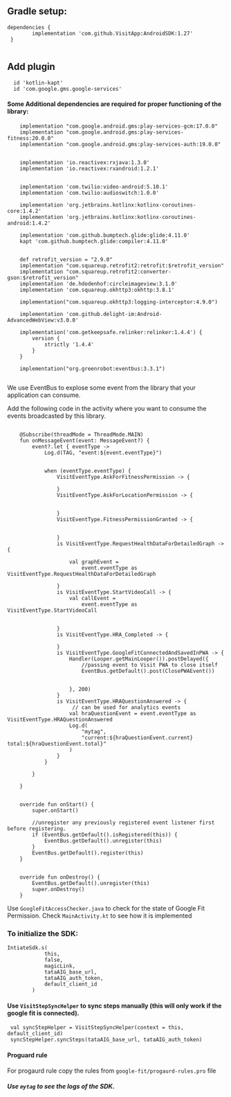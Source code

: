 

## Gradle setup:  

``` 
dependencies {  
        implementation 'com.github.VisitApp:AndroidSDK:1.27'   
 }  
 
```

## Add plugin
```
  id 'kotlin-kapt'
  id 'com.google.gms.google-services'
```


#### Some Additional dependencies are required for proper functioning of the library:

```
    implementation "com.google.android.gms:play-services-gcm:17.0.0"
    implementation "com.google.android.gms:play-services-fitness:20.0.0"
    implementation "com.google.android.gms:play-services-auth:19.0.0"


    implementation 'io.reactivex:rxjava:1.3.0'
    implementation 'io.reactivex:rxandroid:1.2.1'


    implementation 'com.twilio:video-android:5.10.1'
    implementation 'com.twilio:audioswitch:1.0.0'

    implementation 'org.jetbrains.kotlinx:kotlinx-coroutines-core:1.4.2'
    implementation 'org.jetbrains.kotlinx:kotlinx-coroutines-android:1.4.2'

    implementation 'com.github.bumptech.glide:glide:4.11.0'
    kapt 'com.github.bumptech.glide:compiler:4.11.0'


    def retrofit_version = "2.9.0"
    implementation "com.squareup.retrofit2:retrofit:$retrofit_version"
    implementation "com.squareup.retrofit2:converter-gson:$retrofit_version"
    implementation 'de.hdodenhof:circleimageview:3.1.0'
    implementation 'com.squareup.okhttp3:okhttp:3.8.1'

    implementation("com.squareup.okhttp3:logging-interceptor:4.9.0")

    implementation 'com.github.delight-im:Android-AdvancedWebView:v3.0.0'

    implementation('com.getkeepsafe.relinker:relinker:1.4.4') {
        version {
            strictly '1.4.4'
        }
    }
    
    implementation("org.greenrobot:eventbus:3.3.1")


```

We use EventBus to explose some event from the library that your application can consume. 

Add the following code in the activity where you want to consume the events broadcasted by this library.

```

    @Subscribe(threadMode = ThreadMode.MAIN)
    fun onMessageEvent(event: MessageEvent?) {
        event?.let { eventType ->
            Log.d(TAG, "event:${event.eventType}")


            when (eventType.eventType) {
                VisitEventType.AskForFitnessPermission -> {

                }
                VisitEventType.AskForLocationPermission -> {


                }
                VisitEventType.FitnessPermissionGranted -> {


                }
                is VisitEventType.RequestHealthDataForDetailedGraph -> {

                    val graphEvent =
                        event.eventType as VisitEventType.RequestHealthDataForDetailedGraph

                }
                is VisitEventType.StartVideoCall -> {
                    val callEvent =
                        event.eventType as VisitEventType.StartVideoCall


                }
                is VisitEventType.HRA_Completed -> {

                }
                is VisitEventType.GoogleFitConnectedAndSavedInPWA -> {
                    Handler(Looper.getMainLooper()).postDelayed({
                        //passing event to Visit PWA to close itself
                        EventBus.getDefault().post(ClosePWAEvent())


                    }, 200)
                }
                is VisitEventType.HRAQuestionAnswered -> {
                     // can be used for analytics events
                    val hraQuestionEvent = event.eventType as VisitEventType.HRAQuestionAnswered
                    Log.d(
                        "mytag",
                        "current:${hraQuestionEvent.current} total:${hraQuestionEvent.total}"
                    )
                }
            }

        }

    }


    override fun onStart() {
        super.onStart()

        //unregister any previously registered event listener first before registering.
        if (EventBus.getDefault().isRegistered(this)) {
            EventBus.getDefault().unregister(this)
        }
        EventBus.getDefault().register(this)
    }


    override fun onDestroy() {
        EventBus.getDefault().unregister(this)
        super.onDestroy()
    }

```

Use `GoogleFitAccessChecker.java` to check for the state of Google Fit Permission. Check `MainActivity.kt` to see how it is implemented 

### To initialize the SDK: 
```
IntiateSdk.s(
            this,
            false, 
            magicLink,
            tataAIG_base_url,
            tataAIG_auth_token,
            default_client_id
        )
 ```
 
#### Use `VisitStepSyncHelper` to sync steps manually (this will only work if the google fit is connected).
```
 val syncStepHelper = VisitStepSyncHelper(context = this, default_client_id)
 syncStepHelper.syncSteps(tataAIG_base_url, tataAIG_auth_token)
```        
#### Proguard rule
For progaurd rule copy the rules from `google-fit/progaurd-rules.pro` file

##### Use ` mytag ` to see the logs of the SDK.
